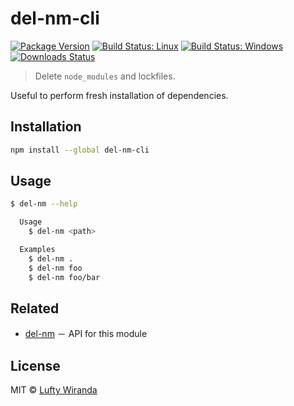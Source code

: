# del-nm-cli

[![Package Version](https://img.shields.io/npm/v/del-nm-cli.svg)](https://www.npmjs.com/package/del-nm-cli)
[![Build Status: Linux](https://img.shields.io/travis/luftywiranda13/del-nm-cli/master.svg)](https://travis-ci.org/luftywiranda13/del-nm-cli)
[![Build Status: Windows](https://img.shields.io/appveyor/ci/luftywiranda13/del-nm-cli/master.svg)](https://ci.appveyor.com/project/luftywiranda13/del-nm-cli)
[![Downloads Status](https://img.shields.io/npm/dm/del-nm-cli.svg)](https://npm-stat.com/charts.html?package=del-nm-cli&from=2016-04-01)

> Delete `node_modules` and lockfiles.

Useful to perform fresh installation of dependencies.

## Installation

```sh
npm install --global del-nm-cli
```

## Usage

```sh
$ del-nm --help

  Usage
    $ del-nm <path>

  Examples
    $ del-nm .
    $ del-nm foo
    $ del-nm foo/bar
```

## Related

- [del-nm](https://github.com/luftywiranda13/del-nm) － API for this module

## License

MIT &copy; [Lufty Wiranda](https://www.instagram.com/luftywiranda13)
